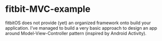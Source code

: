 # fitbit-MVC-example
fitbitOS does not provide (yet) an organized framework onto build your application. I've managed to build a very basic approach to design an app around Model-View-Controller pattern (inspired by Android Activity). 
